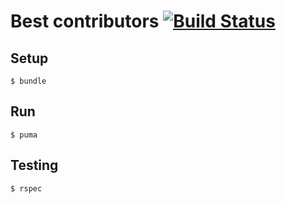 # Best contributors [![Build Status](https://travis-ci.com/araslanov-e/best-contributors.svg?branch=master)](https://travis-ci.com/araslanov-e/best-contributors)
## Setup

    $ bundle

## Run

    $ puma

## Testing

    $ rspec
